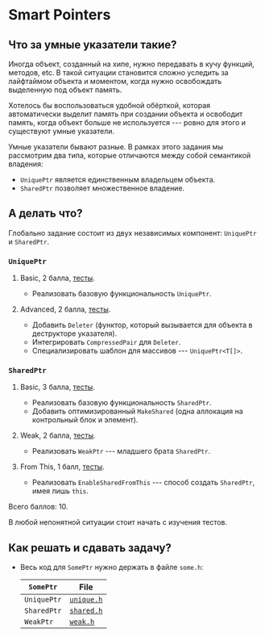 # Smart Pointers

## Что за умные указатели такие?

Иногда объект, созданный на хипе, нужно передавать в кучу функций, методов, etc.
В такой ситуации становится сложно уследить за лайфтаймом объекта и моментом, 
когда нужно освобождать выделенную под объект память.

Хотелось бы воспользоваться удобной обёрткой,
которая автоматически выделит память при создании объекта
и освободит память, когда объект больше не используется --- 
ровно для этого и существуют умные указатели.

Умные указатели бывают разные. 
В рамках этого задания мы рассмотрим два типа, которые отличаются между собой 
семантикой владения:
* ```UniquePtr``` является единственным владельцем объекта.
* ```SharedPtr``` позволяет множественное владение.

## А делать что?

Глобально задание состоит из двух независимых компонент:
```UniquePtr``` и ```SharedPtr```.

### ```UniquePtr```

1. Basic, 2 балла, [тесты](unique_basic/test.cpp).
   * Реализовать базовую функциональность ```UniquePtr```.

2. Advanced, 2 балла, [тесты](unique_advanced/test.cpp). 
   * Добавить ```Deleter``` (функтор, который вызывается для объекта в 
   деструкторе указателя).
   * Интегрировать ```CompressedPair``` для ```Deleter```.
   * Специализировать шаблон для массивов --- ```UniquePtr<T[]>```.

### ```SharedPtr```

1. Basic, 3 балла, [тесты](shared_basic/test.cpp).
   * Реализовать базовую функциональность ```SharedPtr```.
   * Добавить оптимизированный ```MakeShared``` (одна аллокация на 
   контрольный блок и элемент).

2. Weak, 2 балла, [тесты](shared_weak/test.cpp).
   * Реализовать ```WeakPtr``` --- младшего брата ```SharedPtr```.

3. From This, 1 балл, [тесты](shared_from_this/test.cpp).
   * Реализовать ```EnableSharedFromThis``` --- способ создать ```SharedPtr```,
   имея лишь ```this```.

Всего баллов: 10.

В любой непонятной ситуации стоит начать с изучения тестов.

## Как решать и сдавать задачу?

* Весь код для ```SomePtr``` нужно держать в файле ```some.h```:

   | ```SomePtr``` | File |
   | --- | --- |
   | ```UniquePtr``` | [```unique.h```](unique.h) |
   | ```SharedPtr``` | [```shared.h```](shared.h) |
   | ```WeakPtr``` | [```weak.h```](weak.h) |
